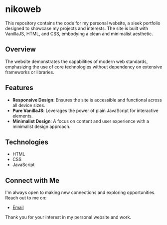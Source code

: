 # nikoweb

This repository contains the code for my personal website, a sleek portfolio designed to showcase my projects and interests. The site is built with VanillaJS, HTML, and CSS, embodying a clean and minimalist aesthetic.

## Overview

The website demonstrates the capabilities of modern web standards, emphasizing the use of core technologies without dependency on extensive frameworks or libraries.

## Features

- **Responsive Design**: Ensures the site is accessible and functional across all device sizes.
- **Pure VanillaJS**: Leverages the power of plain JavaScript for interactive elements.
- **Minimalist Design**: A focus on content and user experience with a minimalist design approach.

## Technologies

- HTML
- CSS
- JavaScript

## Connect with Me

I'm always open to making new connections and exploring opportunities. Reach out to me on:

- [Email](mailto:niko.summanen1@gmail.com)

Thank you for your interest in my personal website and work.
